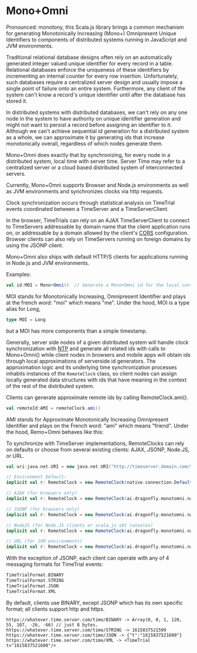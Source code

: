 # Mono+Omni

Pronounced: monotony, this Scala.js library brings a common mechanism for generating Monotonically Increasing (Mono+) Omnipresent Unique Identifiers to components of distributed systems running in JavaScript and JVM environments.

Traditional relational database designs often rely on an automatically generated integer valued unique identifier for every record in a table.  Relational databases enforce the uniqueness of these identifiers by incrementing an internal counter for every row insertion.  Unfortunately, such databases require a centralized server design and usually impose a single point of failure onto an entire system.  Furthermore, any client of the system can't know a record's unique identifier until after the database has stored it.

In distributed systems with distributed databases, we can't rely on any one node in the system to have authority on unique identifier generation and might not want to persist a record before assigning an identifier to it.  Although we can't achieve sequential id generation for a distributed system as a whole, we can approximate it by generating ids that increase monotonically overall, regardless of which nodes generate them.

Mono+Omni does exactly that by synchronizing, for every node in a distributed system, local time with server time.  Server Time may refer to a centralized server or a cloud based distributed system of interconnected servers.  

Currently, Mono+Omni supports Browser and Node.js environments as well as JVM environments and synchronizes clocks via http requests.

Clock synchronization occurs through statistical analysis on TimeTrial events coordinated between a TimeServer and a TimeServerClient.

In the browser, TimeTrials can rely on an AJAX TimeServerClient to connect to TimeServers addressable by domain name that the client application runs on, or addressable by a domain allowed by the client's <a href="https://developer.mozilla.org/en-US/docs/Web/HTTP/CORS">CORS</a> configuration.  Browser clients can also rely on TimeServers running on foreign domains by using the JSONP client.

Mono+Omni also ships with default HTTP/S clients for applications running in Node.js and JVM environments.

Examples:
```scala
val id:MOI = Mono+Omni()  // Generate a Mono+Omni id for the local context.
```
MOI stands for Monotonically Increasing, Omnipresent Identifier and plays at the french word: "moi" which means "me".  Under the hood, MOI is a type alias for Long,
```scala
type MOI = Long
```
but a MOI has more components than a simple timestamp.  

Generally, server side nodes of a given distributed system will handle clock synchronization with <a href="https://en.wikipedia.org/wiki/Network_Time_Protocol">NTP</a> and generate all related ids with calls to Mono+Omni() while client nodes in browsers and mobile apps will obtain ids through local approximations of serverside id generators.  The approximation logic and its underlying time synchronization processes inhabits instances of the ```RemoteClock``` class, so client nodes can assign locally generated data structures with ids that have meaning in the context of the rest of the distributed system.

Clients can generate approximate remote ids by calling RemoteClock.ami().
```scala
val remoteId:AMI = remoteClock.ami()
```
AMI stands for Approximate Monotonically Increasing Omnipresent Identifier and plays on the French word: "ami" which means "friend".  Under the hood, Remo+Omni behaves like this:

To synchronize with TimeServer implementations, RemoteClocks can rely on defaults or choose from several existing clients: AJAX, JSONP, Node.JS, or URL.

```scala
val uri:java.net.URI = new java.net.URI("http://timeserver.domain.com/time")

// Environment Default:
implicit val r: RemoteClock = new RemoteClock(native.connection.DefaultConnection(uri))

// AJAX (for browsers only)
implicit val r: RemoteClock = new RemoteClock(ai.dragonfly.monotomni.native.connection.http.AJAX(uri))

// JSONP (for browsers only)
implicit val r: RemoteClock = new RemoteClock(ai.dragonfly.monotomni.native.connection.http.JSONP(uri))

// NodeJS (for Node.JS clients or scala.js sbt consoles)
implicit val r: RemoteClock = new RemoteClock(ai.dragonfly.monotomni.native.connection.http.NodeJS(uri))

// URL (for JVM environments)
implicit val r: RemoteClock = new RemoteClock(ai.dragonfly.monotomni.native.connection.http.URL(uri))

```

With the exception of JSONP, each client can operate with any of 4 messaging formats for TimeTrial events:
```scala
TimeTrialFormat.BINARY
TimeTrialFormat.STRING
TimeTrialFormat.JSON
TimeTrialFormat.XML
```
By default, clients use BINARY, except JSONP which has its own specific format; all clients support http and https.
```
https://whatever.time.server.com/time/BINARY -> Array(0, 0, 1, 120, 55, 107, -26, -66) // just 8 bytes.
https://whatever.time.server.com/time/STRING -> 1615837521599
https://whatever.time.server.com/time/JSON -> {"t":"1615837521600"}
https://whatever.time.server.com/time/XML -> <TimeTrial t="1615837521600"/>
```   